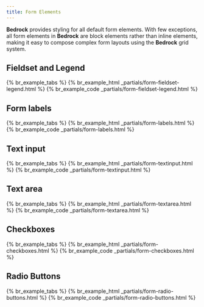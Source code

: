 ```yaml
---
title: Form Elements
---
```


**Bedrock** provides styling for all default form elements. With few exceptions, all form elements in **Bedrock** are block elements rather than inline elements, making it easy to compose complex form layouts using the **Bedrock** grid system.

## Fieldset and Legend
<div class="example">
  {% br_example_tabs %}
  {% br_example_html _partials/form-fieldset-legend.html %}
  {% br_example_code _partials/form-fieldset-legend.html %}
</div>

## Form labels
<div class="example">
  {% br_example_tabs %}
  {% br_example_html _partials/form-labels.html %}
  {% br_example_code _partials/form-labels.html %}
</div>

## Text input 
<div class="example">
  {% br_example_tabs %}
  {% br_example_html _partials/form-textinput.html %}
  {% br_example_code _partials/form-textinput.html %}
</div>

## Text area
<div class="example">
  {% br_example_tabs %}
  {% br_example_html _partials/form-textarea.html %}
  {% br_example_code _partials/form-textarea.html %}
</div>

## Checkboxes
<div class="example">
  {% br_example_tabs %}
  {% br_example_html _partials/form-checkboxes.html %}
  {% br_example_code _partials/form-checkboxes.html %}
</div>

## Radio Buttons
<div class="example">
  {% br_example_tabs %}
  {% br_example_html _partials/form-radio-buttons.html %}
  {% br_example_code _partials/form-radio-buttons.html %}
</div>
